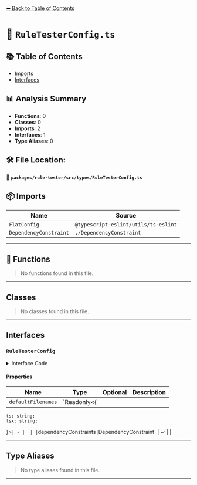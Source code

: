 [⬅️ Back to Table of Contents](../../../../index.md)

# 📄 `RuleTesterConfig.ts`

## 📚 Table of Contents

- [Imports](#imports)
- [Interfaces](#interfaces)

## 📊 Analysis Summary

- **Functions**: 0
- **Classes**: 0
- **Imports**: 2
- **Interfaces**: 1
- **Type Aliases**: 0

## 🛠️ File Location:
📂 **`packages/rule-tester/src/types/RuleTesterConfig.ts`**

## 📦 Imports

| Name | Source |
|------|--------|
| `FlatConfig` | `@typescript-eslint/utils/ts-eslint` |
| `DependencyConstraint` | `./DependencyConstraint` |


---

## 🔧 Functions

> No functions found in this file.


---

## Classes

> No classes found in this file.


---

## Interfaces

### `RuleTesterConfig`

<details><summary>Interface Code</summary>

```ts
export interface RuleTesterConfig extends FlatConfig.Config {
  /**
   * The default filenames to use for type-aware tests.
   * @default { ts: 'file.ts', tsx: 'react.tsx' }
   */
  readonly defaultFilenames?: Readonly<{
    ts: string;
    tsx: string;
  }>;
  /**
   * Constraints that must pass in the current environment for any tests to run.
   */
  readonly dependencyConstraints?: DependencyConstraint;
}
```
</details>

#### Properties

| Name | Type | Optional | Description |
|------|------|----------|-------------|
| `defaultFilenames` | `Readonly<{
    ts: string;
    tsx: string;
  }>` | ✓ |  |
| `dependencyConstraints` | `DependencyConstraint` | ✓ |  |


---

## Type Aliases

> No type aliases found in this file.


---